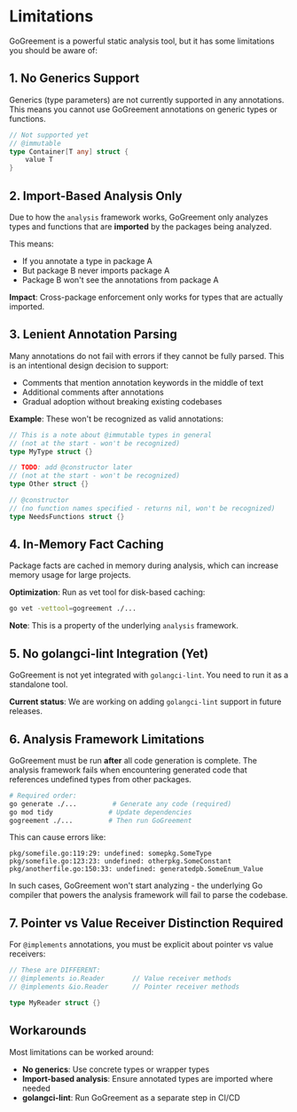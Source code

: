 # Limitations

GoGreement is a powerful static analysis tool, but it has some limitations you should be aware of:

## 1. No Generics Support

Generics (type parameters) are not currently supported in any annotations. This means you cannot use GoGreement annotations on generic types or functions.

```go
// Not supported yet
// @immutable
type Container[T any] struct {
    value T
}
```

## 2. Import-Based Analysis Only

Due to how the `analysis` framework works, GoGreement only analyzes types and functions that are **imported** by the packages being analyzed.

This means:
- If you annotate a type in package A
- But package B never imports package A
- Package B won't see the annotations from package A

**Impact**: Cross-package enforcement only works for types that are actually imported.

## 3. Lenient Annotation Parsing

Many annotations do not fail with errors if they cannot be fully parsed. This is an intentional design decision to support:

- Comments that mention annotation keywords in the middle of text
- Additional comments after annotations
- Gradual adoption without breaking existing codebases

**Example**: These won't be recognized as valid annotations:

```go
// This is a note about @immutable types in general
// (not at the start - won't be recognized)
type MyType struct {}

// TODO: add @constructor later
// (not at the start - won't be recognized)
type Other struct {}

// @constructor
// (no function names specified - returns nil, won't be recognized)
type NeedsFunctions struct {}
```

## 4. In-Memory Fact Caching

Package facts are cached in memory during analysis, which can increase memory usage for large projects.

**Optimization**: Run as vet tool for disk-based caching:
```bash
go vet -vettool=gogreement ./...
```

**Note**: This is a property of the underlying `analysis` framework.

## 5. No golangci-lint Integration (Yet)

GoGreement is not yet integrated with `golangci-lint`. You need to run it as a standalone tool.

**Current status**: We are working on adding `golangci-lint` support in future releases.

## 6. Analysis Framework Limitations

GoGreement must be run **after** all code generation is complete. The analysis framework fails when encountering generated code that references undefined types from other packages.

```bash
# Required order:
go generate ./...         # Generate any code (required)
go mod tidy              # Update dependencies
gogreement ./...         # Then run GoGreement
```

This can cause errors like:
```
pkg/somefile.go:119:29: undefined: somepkg.SomeType
pkg/somefile.go:123:23: undefined: otherpkg.SomeConstant
pkg/anotherfile.go:150:33: undefined: generatedpb.SomeEnum_Value
```

In such cases, GoGreement won't start analyzing - the underlying Go compiler that powers the analysis framework will fail to parse the codebase.

## 7. Pointer vs Value Receiver Distinction Required

For `@implements` annotations, you must be explicit about pointer vs value receivers:

```go
// These are DIFFERENT:
// @implements io.Reader       // Value receiver methods
// @implements &io.Reader      // Pointer receiver methods

type MyReader struct {}
```

## Workarounds

Most limitations can be worked around:

- **No generics**: Use concrete types or wrapper types
- **Import-based analysis**: Ensure annotated types are imported where needed
- **golangci-lint**: Run GoGreement as a separate step in CI/CD
